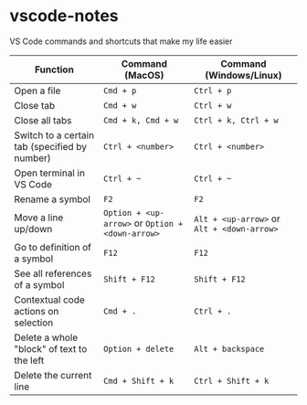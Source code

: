 # vscode-notes
VS Code commands and shortcuts that make my life easier

|Function|Command (MacOS)|Command (Windows/Linux)|
|---|---|---|
|Open a file|`Cmd + p`|`Ctrl + p`|
|Close tab|`Cmd + w`|`Ctrl + w`|
|Close all tabs|`Cmd + k, Cmd + w`|`Ctrl + k, Ctrl + w`|
|Switch to a certain tab (specified by number)|`Ctrl + <number>`|`Ctrl + <number>`|
|Open terminal in VS Code|`Ctrl + ~`|`Ctrl + ~`|
|Rename a symbol|`F2`|`F2`|
|Move a line up/down|`Option + <up-arrow>` or `Option + <down-arrow>`|`Alt + <up-arrow>` or `Alt + <down-arrow>`|
|Go to definition of a symbol|`F12`|`F12`|
|See all references of a symbol|`Shift + F12`|`Shift + F12`|
|Contextual code actions on selection|`Cmd + .`|`Ctrl + .`|
|Delete a whole "block" of text to the left|`Option + delete`|`Alt + backspace`|
|Delete the current line|`Cmd + Shift + k`|`Ctrl + Shift + k`|
